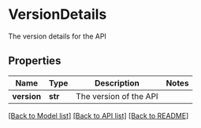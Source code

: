 # VersionDetails

The version details for the API
## Properties
Name | Type | Description | Notes
------------ | ------------- | ------------- | -------------
**version** | **str** | The version of the API | 

[[Back to Model list]](../README.md#documentation-for-models) [[Back to API list]](../README.md#documentation-for-api-endpoints) [[Back to README]](../README.md)


